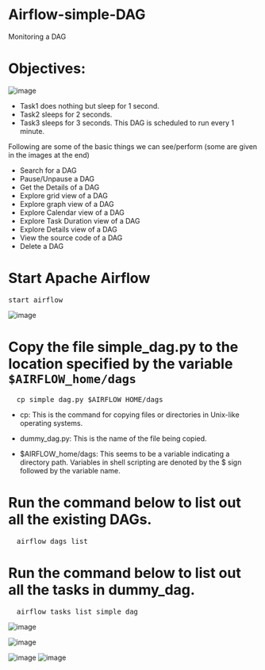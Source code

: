 # Airflow-simple-DAG
Monitoring a DAG

# Objectives:

![image](https://github.com/kwagle7/Airflow-simple-DAG/assets/13037108/8c285112-da4b-4338-81da-aa1f9b10d525)
- Task1 does nothing but sleep for 1 second.
- Task2 sleeps for 2 seconds.
- Task3 sleeps for 3 seconds.
This DAG is scheduled to run every 1 minute.

Following are some  of the basic things we can see/perform (some are given in the images at the end)

- Search for a DAG
- Pause/Unpause a DAG
- Get the Details of a DAG
- Explore grid view of a DAG
- Explore graph view of a DAG
- Explore Calendar view of a DAG
- Explore Task Duration view of a DAG
- Explore Details view of a DAG
- View the source code of a DAG
- Delete a DAG

# Start Apache Airflow
<pre>
start_airflow
</pre>

![image](https://github.com/kwagle7/Airflow-simple-DAG/assets/13037108/79cac458-c4f9-41b7-88d6-b5afc62e76ff)

# Copy the file simple_dag.py to the location specified by the variable `$AIRFLOW_home/dags`
<pre>
  cp simple_dag.py $AIRFLOW_HOME/dags
</pre>
- cp: This is the command for copying files or directories in Unix-like operating systems.

- dummy_dag.py: This is the name of the file being copied.

- $AIRFLOW_home/dags: This seems to be a variable indicating a directory path. Variables in shell scripting are denoted by the $ sign followed by the variable name.

# Run the command below to list out all the existing DAGs.
<pre>
  airflow dags list
</pre>

# Run the command below to list out all the tasks in dummy_dag.
<pre>
  airflow tasks list simple_dag
</pre>
![image](https://github.com/kwagle7/Airflow-simple-DAG/assets/13037108/86a0bacd-572e-49fd-aa66-a5c146c39e7c)

![image](https://github.com/kwagle7/Airflow-simple-DAG/assets/13037108/f58fa16d-4606-4269-a6bd-194a3f087027)

![image](https://github.com/kwagle7/Airflow-simple-DAG/assets/13037108/db7cbf47-a17c-4651-bb31-1d091e155ab5)
![image](https://github.com/kwagle7/Airflow-simple-DAG/assets/13037108/24be5a15-268c-473f-9a40-0012b445c811)
